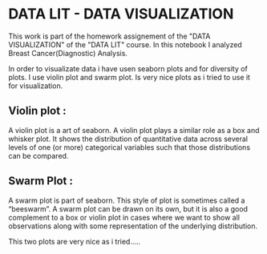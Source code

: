 # DATA LIT - DATA VISUALIZATION

This work is part of the homework assignement of the "DATA VISUALIZATION" of the "DATA LIT" course. In this notebook I analyzed Breast Cancer(Diagnostic) Analysis.

In order to visualizate data i have usen seaborn plots and for diversity of plots. I use violin plot and swarm plot. Is very nice plots as i tried to use it for visualization.

## Violin plot : 

A violin plot is a art of seaborn. A violin plot plays a similar role as a box and whisker plot. It shows the distribution of quantitative data across several levels of one (or more) categorical variables such that those distributions can be compared.


## Swarm Plot :

A swarm plot is  part of seaborn. This style of plot is sometimes called a “beeswarm”. A swarm plot can be drawn on its own, but it is also a good complement to a box or violin plot in cases where we want to show all observations along with some representation of the underlying distribution.

This two plots are very nice as i tried.....


